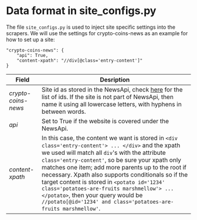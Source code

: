 # Data format in site\_configs.py
The file `site_configs.py` is used to inject site specific settings into the scrapers.
We will use the settings for crypto-coins-news as an example for how to set up a site:
```
"crypto-coins-news": {
    "api": True,
	"content-xpath": "//div[@class='entry-content']"
}
```
| Field | Desription 
|---| ---
|*crypto-coins-news* | Site id as stored in the NewsApi, check [here](https://newsapi.org/docs/endpoints/sources) for the list of ids. If the site is not part of NewsApi, then name it using all lowercase letters, with hyphens in between words.
|*api*               | Set to True if the website is covered under the NewsApi.
|*content-xpath*     | In this case, the content we want is stored in `<div class='entry-content'> ... </div>` and the xpath we used will match all `div`'s with the attribute `class='entry-content'`, so be sure your xpath only matches one item; add more parents up to the root if necessary. Xpath also supports conditionals so if the target content is stored in `<potato id='1234' class='potatoes-are-fruits marshmellow'> ... </potato>`, then your query would be `//potato[@id='1234' and class='potatoes-are-fruits marshmellow'`.
